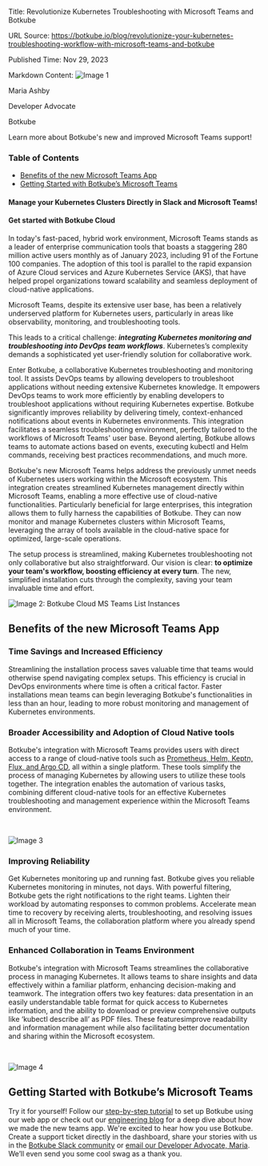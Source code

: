 Title: Revolutionize Kubernetes Troubleshooting with Microsoft Teams and Botkube

URL Source: https://botkube.io/blog/revolutionize-your-kubernetes-troubleshooting-workflow-with-microsoft-teams-and-botkube

Published Time: Nov 29, 2023

Markdown Content:
![Image 1](https://assets-global.website-files.com/634fabb21508d6c9db9bc46f/6408ed63e5b48fed17e54625_SE6Pjp9PW9TaOwePHJXRaxaLQgYdT2HX_5PYASmvIx8.jpeg)

Maria Ashby

Developer Advocate

Botkube

Learn more about Botkube's new and improved Microsoft Teams support!

### Table of Contents

*   [Benefits of the new Microsoft Teams App](#benefits-of-the-new-microsoft-teams-app-)
*   [Getting Started with Botkube’s Microsoft Teams](#getting-started-with-botkube-s-microsoft-teams)

#### Manage your Kubernetes Clusters Directly in Slack and Microsoft Teams!

#### Get started with Botkube Cloud

In today's fast-paced, hybrid work environment, Microsoft Teams stands as a leader of enterprise communication tools that boasts a staggering 280 million active users monthly as of January 2023, including 91 of the Fortune 100 companies. The adoption of this tool is parallel to the rapid expansion of Azure Cloud services and Azure Kubernetes Service (AKS), that have helped propel organizations toward scalability and seamless deployment of cloud-native applications.

Microsoft Teams, despite its extensive user base, has been a relatively underserved platform for Kubernetes users, particularly in areas like observability, monitoring, and troubleshooting tools.

This leads to a critical challenge: **_integrating Kubernetes monitoring and troubleshooting into DevOps team workflows_**. Kubernetes’s complexity demands a sophisticated yet user-friendly solution for collaborative work.

Enter Botkube, a collaborative Kubernetes troubleshooting and monitoring tool. It assists DevOps teams by allowing developers to troubleshoot applications without needing extensive Kubernetes knowledge. It empowers DevOps teams to work more efficiently by enabling developers to troubleshoot applications without requiring Kubernetes expertise. Botkube significantly improves reliability by delivering timely, context-enhanced notifications about events in Kubernetes environments. This integration facilitates a seamless troubleshooting environment, perfectly tailored to the workflows of Microsoft Teams' user base. Beyond alerting, Botkube allows teams to automate actions based on events, executing kubectl and Helm commands, receiving best practices recommendations, and much more.

Botkube's new Microsoft Teams helps address the previously unmet needs of Kubernetes users working within the Microsoft ecosystem. This integration creates streamlined Kubernetes management directly within Microsoft Teams, enabling a more effective use of cloud-native functionalities. Particularly beneficial for large enterprises, this integration allows them to fully harness the capabilities of Botkube. They can now monitor and manage Kubernetes clusters within Microsoft Teams, leveraging the array of tools available in the cloud-native space for optimized, large-scale operations.

The setup process is streamlined, making Kubernetes troubleshooting not only collaborative but also straightforward. Our vision is clear: **to optimize your team's workflow, boosting efficiency at every turn**. The new, simplified installation cuts through the complexity, saving your team invaluable time and effort.

![Image 2: Botkube Cloud MS Teams List Instances](https://assets-global.website-files.com/634fabb21508d6c9db9bc46f/656a220f7060426086a6dbd9_cloud_teams_list_instances-0079ca8c5f306a230342b447ef8f31cb.png)

Benefits of the new Microsoft Teams App
---------------------------------------

### Time Savings and Increased Efficiency

Streamlining the installation process saves valuable time that teams would otherwise spend navigating complex setups. This efficiency is crucial in DevOps environments where time is often a critical factor. Faster installations mean teams can begin leveraging Botkube's functionalities in less than an hour, leading to more robust monitoring and management of Kubernetes environments.

### Broader Accessibility and Adoption of Cloud Native tools

Botkube's integration with Microsoft Teams provides users with direct access to a range of cloud-native tools such as [Prometheus, Helm, Keptn, Flux, and Argo CD](http://botkube.io/integrations), all within a single platform. These tools simplify the process of managing Kubernetes by allowing users to utilize these tools together. The integration enables the automation of various tasks, combining different cloud-native tools for an effective Kubernetes troubleshooting and management experience within the Microsoft Teams environment.

‍

![Image 3](https://assets-global.website-files.com/634fabb21508d6c9db9bc46f/6567879667dde77a83a5861b_p-Naa0ZdnovPq_SSVldIS1NhIah6tTIxeofzBX1tOEUJL7dmMubUhdobLqieWsTnIDdatibAbRqNC7dkwN_xYIje3QqjqgDWHO49bMbAkwBIyCtTM2h5gAbhBVBh1OJavuANnxvvOxS4Z5l_OLumnzI.png)

### Improving Reliability

Get Kubernetes monitoring up and running fast. Botkube gives you reliable Kubernetes monitoring in minutes, not days. With powerful filtering, Botkube gets the right notifications to the right teams. Lighten their workload by automating responses to common problems. Accelerate mean time to recovery by receiving alerts, troubleshooting, and resolving issues all in Microsoft Teams, the collaboration platform where you already spend much of your time.

### Enhanced Collaboration in Teams Environment

Botkube's integration with Microsoft Teams streamlines the collaborative process in managing Kubernetes. It allows teams to share insights and data effectively within a familiar platform, enhancing decision-making and teamwork. The integration offers two key features: data presentation in an easily understandable table format for quick access to Kubernetes information, and the ability to download or preview comprehensive outputs like ‘kubectl describe all’ as PDF files. These featuresimprove readability and information management while also facilitating better documentation and sharing within the Microsoft ecosystem.

‍

![Image 4](https://assets-global.website-files.com/634fabb21508d6c9db9bc46f/65678794b1beb119ed7c14c8_t7Oj6aNKqMZhSXW1SgyrrWxobf3im5J0ypr0E0_DuJfBxrGmbemFqH02ZCBWIhQiDoPKnmR_UR5VeMNUrf4Fgcn89JSWMLkWZgBBDvR7_iEZ-_UDxC0gvdTlFWpJgeH4Z2ffYMywev5vyMhP3xIkMPg.png)

Getting Started with Botkube’s Microsoft Teams
----------------------------------------------

Try it for yourself! Follow our [step-by-step tutorial](https://botkube.io/blog/maximize-your-devops-teams-efficiency-with-botkube-and-microsoft-teams) to set up Botkube using our web app or check out our [engineering blog](http://botkube.io/blog/microsoft-teams-integration-for-botkube-a-technical-journey) for a deep dive about how we made the new teams app. We're excited to hear how you use Botkube. Create a support ticket directly in the dashboard, share your stories with us in the [Botkube Slack community](https://join.botkube.io/) or [email our Developer Advocate, Maria](http://maria@kubeshop.io/). We’ll even send you some cool swag as a thank you.
